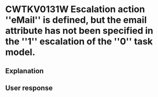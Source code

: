 # CWTKV0131W Escalation action ''eMail'' is defined, but the email attribute has not been specified in the ''1'' escalation of the ''0'' task model.

## Explanation

## User response